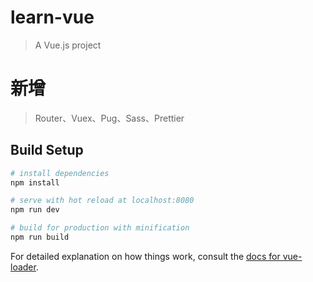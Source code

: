 # learn-vue

> A Vue.js project

# 新增

> Router、Vuex、Pug、Sass、Prettier

## Build Setup

```bash
# install dependencies
npm install

# serve with hot reload at localhost:8080
npm run dev

# build for production with minification
npm run build
```

For detailed explanation on how things work, consult the [docs for vue-loader](http://vuejs.github.io/vue-loader).

